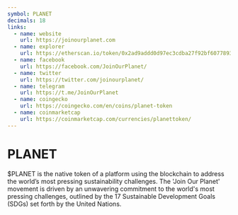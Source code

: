 ```yaml
---
symbol: PLANET
decimals: 18
links:
  - name: website
    url: https://joinourplanet.com
  - name: explorer
    url: https://etherscan.io/token/0x2ad9addd0d97ec3cdba27f92bf6077893b76ab0b
  - name: facebook
    url: https://facebook.com/JoinOurPlanet/
  - name: twitter
    url: https://twitter.com/joinourplanet/
  - name: telegram
    url: https://t.me/JoinOurPlanet
  - name: coingecko
    url: https://coingecko.com/en/coins/planet-token
  - name: coinmarketcap
    url: https://coinmarketcap.com/currencies/planettoken/
---
```


# PLANET

$PLANET is the native token of a platform using the blockchain to address the world’s most pressing sustainability challenges. The 'Join Our Planet' movement is driven by an unwavering commitment to the world's most pressing challenges, outlined by the 17 Sustainable Development Goals (SDGs) set forth by the United Nations.
